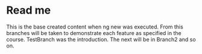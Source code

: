 # Read me

This is the base created content when ng new was executed. From this branches will be taken to demonstrate each feature as specified in the course. TestBranch was the introduction. The next will be in Branch2 and so on. 
